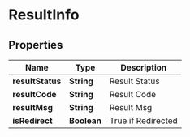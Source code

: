 # ResultInfo

## Properties
Name | Type | Description 
------------ | ------------- | ------------- 
**resultStatus** | **String** | Result Status 
**resultCode** | **String** | Result Code 
**resultMsg** | **String** | Result Msg 
**isRedirect** | **Boolean** | True if Redirected




